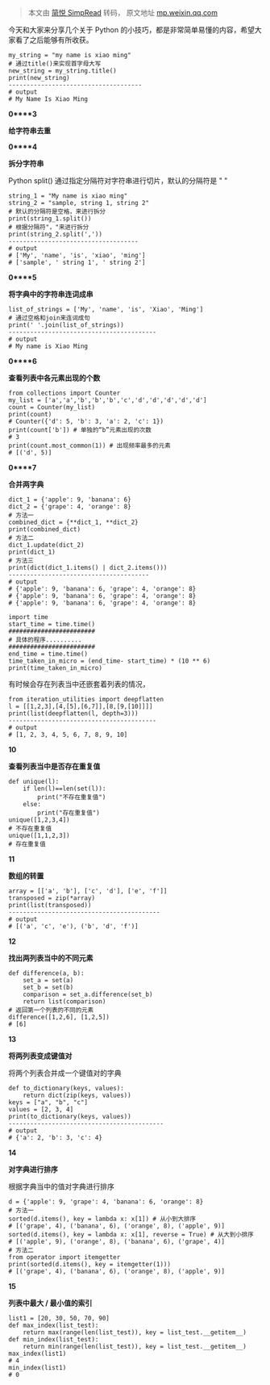 > 本文由 [简悦 SimpRead](http://ksria.com/simpread/) 转码， 原文地址 [mp.weixin.qq.com](https://mp.weixin.qq.com/s?__biz=MzU3NjE4NjQ4MA==&mid=2247516903&idx=2&sn=c2d339460f4fec14c73e4c74f8cc5be0&chksm=fd1573f8ca62faeea801da2b30b28ed068014b8a876ec0055840d217ee2e8136960316a48748&mpshare=1&scene=1&srcid=0727jAUTQSyOQLNetQQpmsBQ&sharer_sharetime=1627375096527&sharer_shareid=7fece245937ac96f04f0fb8e1311fff1#rd)

今天和大家来分享几个关于 Python 的小技巧，都是非常简单易懂的内容，希望大家看了之后能够有所收获。  

```
my_string = "my name is xiao ming"
# 通过title()来实现首字母大写
new_string = my_string.title()
print(new_string)
-------------------------------------
# output
# My Name Is Xiao Ming
```

**0****3**

  

**给字符串去重**

**0****4**

  

**拆分字符串**

Python split() 通过指定分隔符对字符串进行切片，默认的分隔符是 " "

```
string_1 = "My name is xiao ming"
string_2 = "sample, string 1, string 2"
# 默认的分隔符是空格，来进行拆分
print(string_1.split())
# 根据分隔符"，"来进行拆分
print(string_2.split(','))
------------------------------------
# output
# ['My', 'name', 'is', 'xiao', 'ming']
# ['sample', ' string 1', ' string 2']
```

**0****5**

  

**将字典中的字符串连词成串**

```
list_of_strings = ['My', 'name', 'is', 'Xiao', 'Ming']
# 通过空格和join来连词成句
print(' '.join(list_of_strings))
-----------------------------------------
# output
# My name is Xiao Ming
```

**0****6**

  

**查看列表中各元素出现的个数**

```
from collections import Counter
my_list = ['a','a','b','b','b','c','d','d','d','d','d']
count = Counter(my_list) 
print(count) 
# Counter({'d': 5, 'b': 3, 'a': 2, 'c': 1})
print(count['b']) # 单独的“b”元素出现的次数
# 3
print(count.most_common(1)) # 出现频率最多的元素
# [('d', 5)]
```

**0****7**

  

**合并两字典**

```
dict_1 = {'apple': 9, 'banana': 6}
dict_2 = {'grape': 4, 'orange': 8}
# 方法一
combined_dict = {**dict_1, **dict_2}
print(combined_dict)
# 方法二
dict_1.update(dict_2)
print(dict_1)
# 方法三
print(dict(dict_1.items() | dict_2.items()))
---------------------------------------
# output 
# {'apple': 9, 'banana': 6, 'grape': 4, 'orange': 8}
# {'apple': 9, 'banana': 6, 'grape': 4, 'orange': 8}
# {'apple': 9, 'banana': 6, 'grape': 4, 'orange': 8}
```

```
import time
start_time = time.time()
########################
# 具体的程序..........
########################
end_time = time.time()
time_taken_in_micro = (end_time- start_time) * (10 ** 6)
print(time_taken_in_micro)
```

有时候会存在列表当中还嵌套着列表的情况，

```
from iteration_utilities import deepflatten
l = [[1,2,3],[4,[5],[6,7]],[8,[9,[10]]]]
print(list(deepflatten(l, depth=3)))
-----------------------------------------
# output
# [1, 2, 3, 4, 5, 6, 7, 8, 9, 10]
```

**10**

  

**查看列表当中是否存在重复值**

```
def unique(l):
    if len(l)==len(set(l)):
        print("不存在重复值")
    else:
        print("存在重复值")
unique([1,2,3,4])
# 不存在重复值
unique([1,1,2,3])
# 存在重复值
```

**11**

  

**数组的转置**

```
array = [['a', 'b'], ['c', 'd'], ['e', 'f']]
transposed = zip(*array)
print(list(transposed)) 
------------------------------------------
# output
# [('a', 'c', 'e'), ('b', 'd', 'f')]
```

**12**

  

**找出两列表当中的不同元素**

```
def difference(a, b):
    set_a = set(a)
    set_b = set(b)
    comparison = set_a.difference(set_b)
    return list(comparison)
# 返回第一个列表的不同的元素
difference([1,2,6], [1,2,5])
# [6]
```

**13**

  

**将两列表变成键值对**

将两个列表合并成一个键值对的字典

```
def to_dictionary(keys, values):
    return dict(zip(keys, values))
keys = ["a", "b", "c"]    
values = [2, 3, 4]
print(to_dictionary(keys, values))
-------------------------------------------
# output
# {'a': 2, 'b': 3, 'c': 4}
```

**14**

  

**对字典进行排序**

根据字典当中的值对字典进行排序

```
d = {'apple': 9, 'grape': 4, 'banana': 6, 'orange': 8}
# 方法一
sorted(d.items(), key = lambda x: x[1]) # 从小到大排序
# [('grape', 4), ('banana', 6), ('orange', 8), ('apple', 9)]
sorted(d.items(), key = lambda x: x[1], reverse = True) # 从大到小排序
# [('apple', 9), ('orange', 8), ('banana', 6), ('grape', 4)]
# 方法二
from operator import itemgetter
print(sorted(d.items(), key = itemgetter(1)))
# [('grape', 4), ('banana', 6), ('orange', 8), ('apple', 9)]
```

**15**

  

**列表中最大 / 最小值的索引**

```
list1 = [20, 30, 50, 70, 90]
def max_index(list_test):
    return max(range(len(list_test)), key = list_test.__getitem__)
def min_index(list_test):
    return min(range(len(list_test)), key = list_test.__getitem__)
max_index(list1)
# 4
min_index(list1)
# 0
```